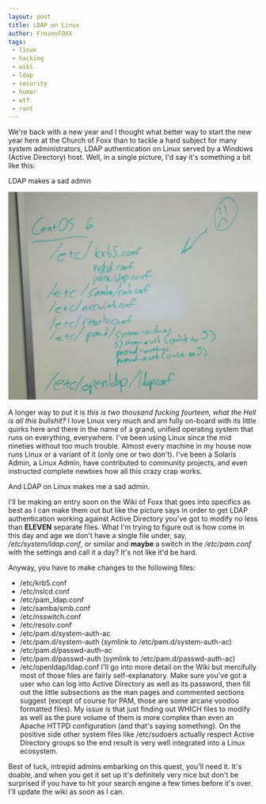 ```yaml
---
layout: post
title: LDAP on Linux
author: FrozenFOXX
tags:
 - linux
 - hacking
 - wiki
 - ldap
 - security
 - humor
 - wtf
 - rant
---
```

We're back with a new year and I thought what better way to start the new year here at the Church of Foxx than to tackle a hard subject for many system administrators, LDAP authentication on Linux served by a Windows (Active Directory) host.  Well, in a single picture, I'd say it's something a bit like this:

LDAP makes a sad admin

![Sad Admin](./b4606551625d0f4238208b25dcc16cfc_f20.jpg)

A longer way to put it is *this is two thousand fucking fourteen, what the Hell is all this bullshit?*  I love Linux very much and am fully on-board with its little quirks here and there in the name of a grand, unified operating system that runs on everything, everywhere.  I've been using Linux since the mid nineties without too much trouble.  Almost every machine in my house now runs Linux or a variant of it (only one or two don't).  I've been a Solaris Admin, a Linux Admin, have contributed to community projects, and even instructed complete newbies how all this crazy crap works.

And LDAP on Linux makes me a sad admin.

I'll be making an entry soon on the Wiki of Foxx that goes into specifics as best as I can make them out but like the picture says in order to get LDAP authentication working against Active Directory you've got to modify no less than __ELEVEN__ separate files.  What I'm trying to figure out is how come in this day and age we don't have a single file under, say, */etc/system/ldap.conf*, or similar and __maybe__ a switch in the */etc/pam.conf* with the settings and call it a day?  It's not like it'd be hard.

Anyway, you have to make changes to the following files:

* /etc/krb5.conf
* /etc/nslcd.conf
* /etc/pam_ldap.conf
* /etc/samba/smb.conf
* /etc/nsswitch.conf
* /etc/resolv.conf
* /etc/pam.d/system-auth-ac
* /etc/pam.d/system-auth (symlink to /etc/pam.d/system-auth-ac)
* /etc/pam.d/passwd-auth-ac
* /etc/pam.d/passwd-auth (symlink to /etc/pam.d/passwd-auth-ac)
* /etc/openldap/ldap.conf
I'll go into more detail on the Wiki but mercifully most of those files are fairly self-explanatory.  Make sure you've got a user who can log into Active Directory as well as its password, then fill out the little subsections as the man pages and commented sections suggest (except of course for PAM, those are some arcane voodoo formatted files).  My issue is that just finding out WHICH files to modify as well as the pure volume of them is more complex than even an Apache HTTPD configuration (and that's saying something).  On the positive side other system files like /etc/sudoers actually respect Active Directory groups so the end result is very well integrated into a Linux ecosystem.

Best of luck, intrepid admins embarking on this quest, you'll need it.  It's doable, and when you get it set up it's definitely very nice but don't be surprised if you have to hit your search engine a few times before it's over.  I'll update the wiki as soon as I can.
